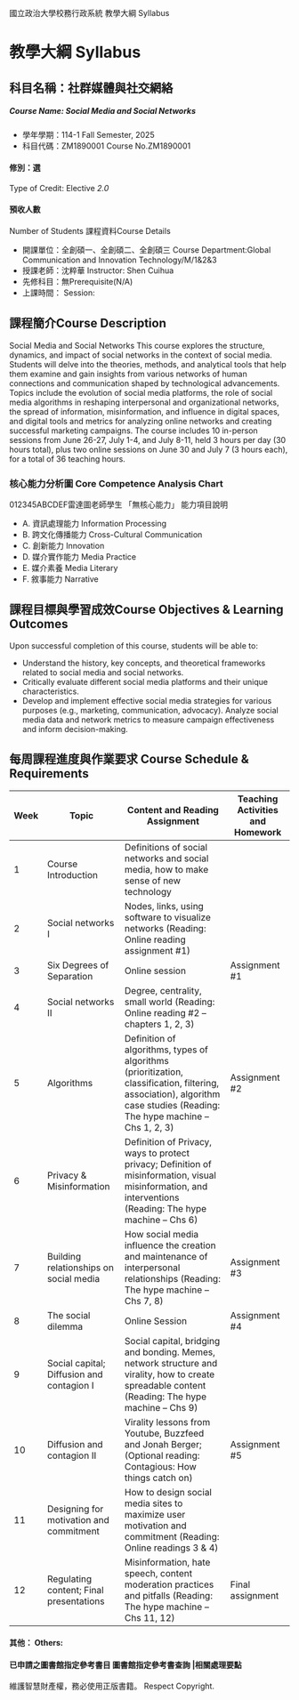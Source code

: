 國立政治大學校務行政系統 教學大綱 Syllabus
# 教學大綱 Syllabus
##  科目名稱：社群媒體與社交網絡
#####  Course Name: Social Media and Social Networks
  * 學年學期：114-1 Fall Semester, 2025 
  * 科目代碼：ZM1890001 Course No.ZM1890001
#### 修別：選
Type of Credit: Elective 
_2.0_
#### 預收人數
Number of Students
課程資料Course Details
  * 開課單位：全創碩一、全創碩二、全創碩三 Course Department:Global Communication and Innovation Technology/M/1&2&3 
  * 授課老師：沈粹華 Instructor: Shen Cuihua 
  * 先修科目：無Prerequisite(N/A)
  * 上課時間： Session: 
##  課程簡介Course Description
Social Media and Social Networks
This course explores the structure, dynamics, and impact of social networks in the context of social media. Students will delve into the theories, methods, and analytical tools that help them examine and gain insights from various networks of human connections and communication shaped by technological advancements. Topics include the evolution of social media platforms, the role of social media algorithms in reshaping interpersonal and organizational networks, the spread of information, misinformation, and influence in digital spaces, and digital tools and metrics for analyzing online networks and creating successful marketing campaigns. 
The course includes 10 in-person sessions from June 26-27, July 1-4, and July 8-11, held 3 hours per day (30 hours total), plus two online sessions on June 30 and July 7 (3 hours each), for a total of 36 teaching hours. 
###  核心能力分析圖 Core Competence Analysis Chart
012345ABCDEF雷達圖老師學生
「無核心能力」 
能力項目說明
  * A. 資訊處理能力 Information Processing
  * B. 跨文化傳播能力 Cross-Cultural Communication 
  * C. 創新能力 Innovation
  * D. 媒介實作能力 Media Practice
  * E. 媒介素養 Media Literary
  * F. 敘事能力 Narrative
##  課程目標與學習成效Course Objectives & Learning Outcomes 
Upon successful completion of this course, students will be able to:
  * Understand the history, key concepts, and theoretical frameworks related to social media and social networks.
  * Critically evaluate different social media platforms and their unique characteristics.
  * Develop and implement effective social media strategies for various purposes (e.g., marketing, communication, advocacy).
Analyze social media data and network metrics to measure campaign effectiveness and inform decision-making.
##  每周課程進度與作業要求 Course Schedule & Requirements
Week |  Topic |  Content and Reading Assignment |  Teaching Activities and Homework  
---|---|---|---  
1 |  Course Introduction |  Definitions of social networks and social media, how to make sense of new technology |   
2 |  Social networks I |  Nodes, links, using software to visualize networks (Reading: Online reading assignment #1) |   
3 |  Six Degrees of Separation |  Online session  |  Assignment #1  
4 |  Social networks II |  Degree, centrality, small world (Reading: Online reading #2 – chapters 1, 2, 3) |   
5 |  Algorithms |  Definition of algorithms, types of algorithms (prioritization, classification, filtering, association), algorithm case studies (Reading: The hype machine – Chs 1, 2, 3) |  Assignment #2  
6 |  Privacy & Misinformation |  Definition of Privacy, ways to protect privacy; Definition of misinformation, visual misinformation, and interventions (Reading: The hype machine – Chs 6) |   
7 |  Building relationships on social media |  How social media influence the creation and maintenance of interpersonal relationships (Reading: The hype machine – Chs 7, 8) |  Assignment #3  
8 |  The social dilemma |  Online Session |  Assignment #4  
9 |  Social capital; Diffusion and contagion I |  Social capital, bridging and bonding. Memes, network structure and virality, how to create spreadable content (Reading: The hype machine – Chs 9) |   
10 |  Diffusion and contagion II |  Virality lessons from Youtube, Buzzfeed and Jonah Berger; (Optional reading: Contagious: How things catch on) |  Assignment #5   
11 |  Designing for motivation and commitment |  How to design social media sites to maximize user motivation and commitment (Reading: Online readings 3 & 4)  |   
12 |  Regulating content;  Final presentations |  Misinformation, hate speech, content moderation practices and pitfalls (Reading: The hype machine – Chs 11, 12) |  Final assignment  
####  其他： Others:
####  已申請之圖書館指定參考書目  圖書館指定參考書查詢 |相關處理要點
維護智慧財產權，務必使用正版書籍。 Respect Copyright.